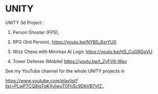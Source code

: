 # UNITY

UNITY 3d Project : 
1) Person Shooter (FPS),

2) RPG (3rd Person),
  https://youtu.be/NYBS_6zrYU0

3) Wizz Chess with Minimax AI Logic
  https://youtu.be/HS_CuGRGoVU

4) Tower Defense (Mobile)
  https://youtu.be/t_ZyFV6-Wsc


See my YouTube channel for the whole UNITY projects in

https://www.youtube.com/playlist?list=PLwP7CQ8lgTgKXyIwuT0FnSc9DbVB7yfZ_

